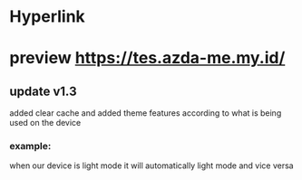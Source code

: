 # Hyperlink

# preview https://tes.azda-me.my.id/

## update v1.3

added clear cache and added theme features according to what is being used on the device

### example:

when our device is light mode it will automatically light mode and vice versa
